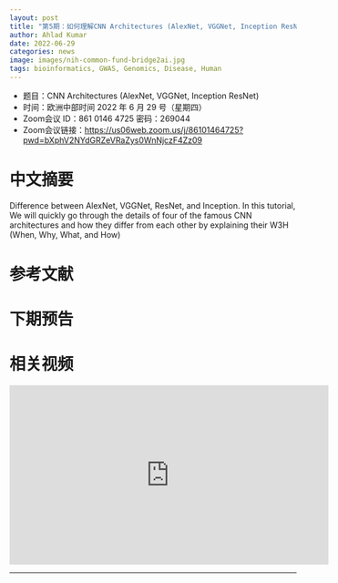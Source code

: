 ```yaml
---
layout: post
title: "第5期：如何理解CNN Architectures (AlexNet, VGGNet, Inception ResNet)"
author: Ahlad Kumar
date: 2022-06-29
categories: news
image: images/nih-common-fund-bridge2ai.jpg
tags: bioinformatics, GWAS, Genomics, Disease, Human
---
```


- 题目：CNN Architectures (AlexNet, VGGNet, Inception ResNet)
- 时间：欧洲中部时间 2022 年 6 月 29 号（星期四）
- Zoom会议 ID：861 0146 4725 密码：269044 
- Zoom会议链接：https://us06web.zoom.us/j/86101464725?pwd=bXphV2NYdGRZeVRaZys0WnNjczF4Zz09

# 中文摘要

Difference between AlexNet, VGGNet, ResNet, and Inception. In this tutorial, We will quickly go through the details of four of the famous CNN architectures and how they differ from each other by explaining their W3H (When, Why, What, and How)

# 参考文献

# 下期预告

# 相关视频

<p align="center">
<iframe width="560" height="315" src="https://www.youtube.com/embed/CNNnzl8HIIU" title="YouTube video player" frameborder="0" allow="accelerometer; autoplay; clipboard-write; encrypted-media; gyroscope; picture-in-picture" allowfullscreen></iframe>
</p>



----

